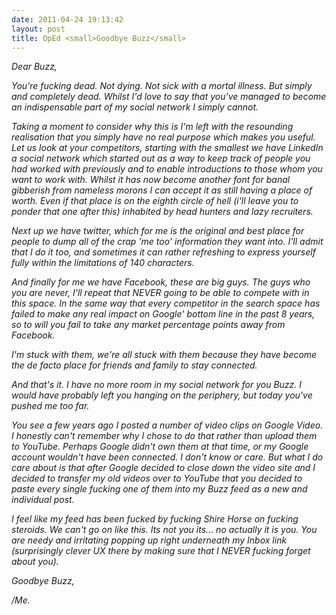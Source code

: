 ```yaml
---
date: 2011-04-24 19:13:42
layout: post
title: OpEd <small>Goodbye Buzz</small>
---
```


<em>
Dear Buzz,

You're fucking dead. Not dying. Not sick with a mortal illness. But simply and
completely dead. Whilst I'd love to say that you've managed to become an
indispensable part of my social network I simply cannot.

Taking a moment to consider why this is I'm left with the resounding realisation
that you simply have no real purpose which makes you useful. Let us look at your
competitors, starting with the smallest we have LinkedIn a social network which
started out as a way to keep track of people you had worked with previously and
to enable introductions to those whom you want to work with. Whilst it has now
become another font for banal gibberish from nameless morons I can accept it as
still having a place of worth. Even if that place is on the eighth circle of
hell (i'll leave you to ponder that one after this) inhabited by head hunters
and lazy recruiters.

Next up we have twitter, which for me is the original and best place for people
to dump all of the crap 'me too' information they want into. I'll admit that I
do it too, and sometimes it can rather refreshing to express yourself fully
within the limitations of 140 characters.

And finally for me we have Facebook, these are big guys. The guys who you are
never, I'll repeat that NEVER going to be able to compete with in this space. In
the same way that every competitor in the search space has failed to make any
real impact on Google' bottom line in the past 8 years, so to will you fail to
take any market percentage points away from Facebook.

I'm stuck with them, we're all stuck with them because they have become the de
facto place for friends and family to stay connected.

And that's it. I have no more room in my social network for you Buzz. I would
have probably left you hanging on the periphery, but today you've pushed me too
far.

You see a few years ago I posted a number of video clips on Google Video. I
honestly can't remember why I chose to do that rather than upload them to
YouTube. Perhaps Google didn't own them at that time, or my Google account
wouldn't have been connected. I don't know or care. But what I do care about is
that after Google decided to close down the video site and I decided to transfer
my old videos over to YouTube that you decided to paste every single fucking one
of them into my Buzz feed as a new and individual post.

I feel like my feed has been fucked by fucking Shire Horse on fucking steroids.
We can't go on like this. Its not you its... no actually it is you. You are
needy and irritating popping up right underneath my Inbox link (surprisingly
clever UX there by making sure that I NEVER fucking forget about you).

Goodbye Buzz,

/Me.
</em>
